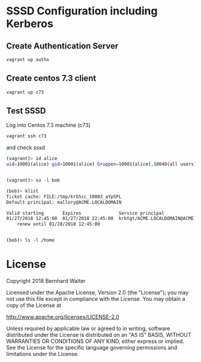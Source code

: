 # SSSD Configuration including Kerberos

## Create Authentication Server

```bash
vagrant up authx
```

## Create centos 7.3 client

```bash
vagrant up c73
```

## Test SSSD

Log into Centos 7.3 machine (c73)

```bash
vagrant ssh c73
```

and check sssd

```bash
(vagrant)> id alice
uid=10001(alice) gid=10001(alice) Gruppen=10001(alice),10040(all users),10060(acme users),10020(staff)


(vagrant)> su -l bob

(bob)> klist
Ticket cache: FILE:/tmp/krb5cc_10003_aYp5PL
Default principal: mallory@ACME.LOCALDOMAIN

Valid starting       Expires              Service principal
01/27/2018 12:45:00  01/27/2018 22:45:00  krbtgt/ACME.LOCALDOMAIN@ACME.LOCALDOMAIN
    renew until 01/28/2018 12:45:00


(bob)> ls -l /home
```


# License

Copyright 2018 Bernhard Walter

Licensed under the Apache License, Version 2.0 (the "License");
you may not use this file except in compliance with the License.
You may obtain a copy of the License at

   http://www.apache.org/licenses/LICENSE-2.0

Unless required by applicable law or agreed to in writing, software
distributed under the License is distributed on an "AS IS" BASIS,
WITHOUT WARRANTIES OR CONDITIONS OF ANY KIND, either express or implied.
See the License for the specific language governing permissions and
limitations under the License.
